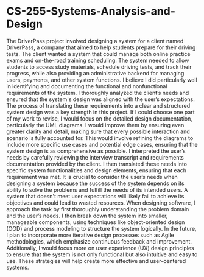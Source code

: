 # CS-255-Systems-Analysis-and-Design

The DriverPass project involved designing a system for a client named DriverPass, a company that aimed to help students prepare for their driving tests. The client wanted a system that could manage both online practice exams and on-the-road training scheduling. The system needed to allow students to access study materials, schedule driving tests, and track their progress, while also providing an administrative backend for managing users, payments, and other system functions.
I believe I did particularly well in identifying and documenting the functional and nonfunctional requirements of the system. I thoroughly analyzed the client’s needs and ensured that the system's design was aligned with the user’s expectations. The process of translating these requirements into a clear and structured system design was a key strength in this project.
If I could choose one part of my work to revise, I would focus on the detailed design documentation, particularly the UML diagrams. I would improve them by ensuring even greater clarity and detail, making sure that every possible interaction and scenario is fully accounted for. This would involve refining the diagrams to include more specific use cases and potential edge cases, ensuring that the system design is as comprehensive as possible.
I interpreted the user’s needs by carefully reviewing the interview transcript and requirements documentation provided by the client. I then translated these needs into specific system functionalities and design elements, ensuring that each requirement was met. It is crucial to consider the user’s needs when designing a system because the success of the system depends on its ability to solve the problems and fulfill the needs of its intended users. A system that doesn't meet user expectations will likely fail to achieve its objectives and could lead to wasted resources.
When designing software, I approach the task by first thoroughly understanding the problem domain and the user’s needs. I then break down the system into smaller, manageable components, using techniques like object-oriented design (OOD) and process modeling to structure the system logically. In the future, I plan to incorporate more iterative design processes such as Agile methodologies, which emphasize continuous feedback and improvement. Additionally, I would focus more on user experience (UX) design principles to ensure that the system is not only functional but also intuitive and easy to use. These strategies will help create more effective and user-centered systems.
